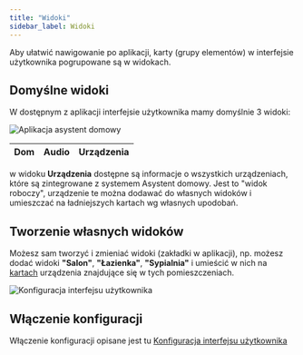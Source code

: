 ```yaml
---
title: "Widoki"
sidebar_label: Widoki
---
```


Aby ułatwić nawigowanie po aplikacji, karty (grupy elementów) w interfejsie użytkownika pogrupowane są w widokach.

## Domyślne widoki

W dostępnym z aplikacji interfejsie użytkownika mamy domyślnie 3 widoki:


![Aplikacja asystent domowy](/AIS-docs/img/en/frontend/frontend-views.png)

|Dom|Audio|Urządzenia|
|---|-----|----------|
w widoku **Urządzenia** dostępne są informacje o wszystkich urządzeniach, które są zintegrowane z systemem Asystent domowy.
Jest to "widok roboczy", urządzenie te można dodawać do własnych widoków i umieszczać na ładniejszych kartach wg własnych upodobań.

## Tworzenie własnych widoków

Możesz sam tworzyć i zmieniać widoki (zakładki w aplikacji), np. możesz dodać widoki **"Salon"**, **"Łazienka"**, **"Sypialnia"** i umieścić w nich na [kartach](/AIS-docs/docs/en/ais_app_cards.html) urządzenia znajdujące się w tych pomieszczeniach.


![Konfiguracja interfejsu użytkownika](/AIS-docs/img/en/frontend/lovelace-ui-conf2.png)


## Włączenie konfiguracji

Włączenie konfiguracji opisane jest tu [Konfiguracja interfejsu użytkownika](/AIS-docs/docs/en/ais_app_ui_config.html)
